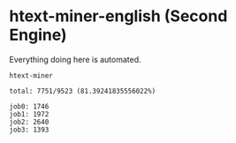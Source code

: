 # htext-miner-english (Second Engine)

Everything doing here is automated.

```
htext-miner

total: 7751/9523 (81.39241835556022%)

job0: 1746
job1: 1972
job2: 2640
job3: 1393
```
